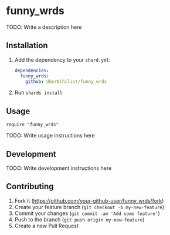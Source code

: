 # funny_wrds

TODO: Write a description here

## Installation

1. Add the dependency to your `shard.yml`:

   ```yaml
   dependencies:
     funny_wrds:
       github: UberNihilist/funny_wrds
   ```

2. Run `shards install`

## Usage

```crystal
require "funny_wrds"
```

TODO: Write usage instructions here

## Development

TODO: Write development instructions here

## Contributing

1. Fork it (<https://github.com/your-github-user/funny_wrds/fork>)
2. Create your feature branch (`git checkout -b my-new-feature`)
3. Commit your changes (`git commit -am 'Add some feature'`)
4. Push to the branch (`git push origin my-new-feature`)
5. Create a new Pull Request
